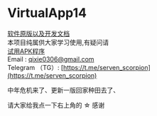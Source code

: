 # VirtualApp14
 [软件原版以及开发文档 ](https://github.com/asLody/VirtualApp)<br>
本项目纯属供大家学习使用,有疑问请 <br>
[ 试用APK程序 ](https://github.com/ServenScorpion/VirtualApp/blob/master/release/app-2.3.2.apk)<br>
Email  : qixie0306@gmail.com  <br>
Telegram （TG）: [https://t.me/serven_scorpion](https://t.me/serven_scorpion) <br>

中年危机来了、更新一版回家种田去了、

请大家给我点一下右上角的 ☆ 感谢


